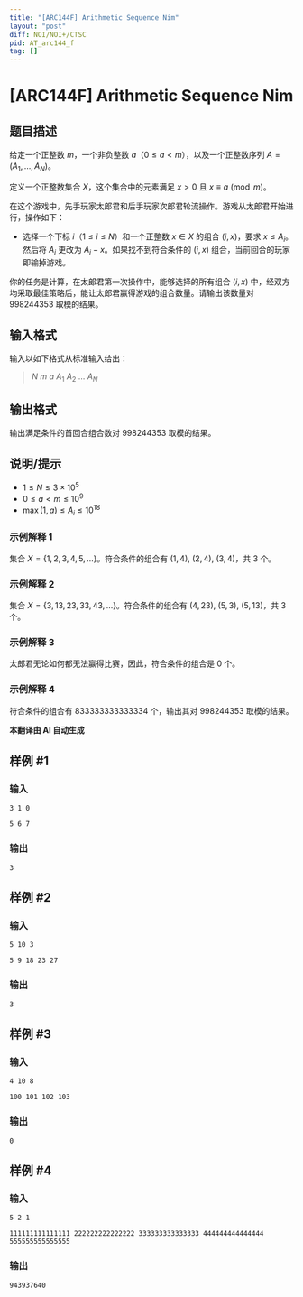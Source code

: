 ```yaml
---
title: "[ARC144F] Arithmetic Sequence Nim"
layout: "post"
diff: NOI/NOI+/CTSC
pid: AT_arc144_f
tag: []
---
```


# [ARC144F] Arithmetic Sequence Nim

## 题目描述

给定一个正整数 $m$，一个非负整数 $a$（$0 \le a < m$），以及一个正整数序列 $A = (A_1, \ldots, A_N)$。

定义一个正整数集合 $X$，这个集合中的元素满足 $x > 0$ 且 $x \equiv a \pmod{m}$。

在这个游戏中，先手玩家太郎君和后手玩家次郎君轮流操作。游戏从太郎君开始进行，操作如下：

- 选择一个下标 $i$（$1 \le i \le N$）和一个正整数 $x \in X$ 的组合 $(i, x)$，要求 $x \le A_i$。然后将 $A_i$ 更改为 $A_i - x$。如果找不到符合条件的 $(i, x)$ 组合，当前回合的玩家即输掉游戏。

你的任务是计算，在太郎君第一次操作中，能够选择的所有组合 $(i, x)$ 中，经双方均采取最佳策略后，能让太郎君赢得游戏的组合数量。请输出该数量对 $998244353$ 取模的结果。

## 输入格式

输入以如下格式从标准输入给出：

> $N\ m\ a\ A_1\ A_2\ \ldots\ A_N$

## 输出格式

输出满足条件的首回合组合数对 $998244353$ 取模的结果。

## 说明/提示

- $1 \le N \le 3 \times 10^5$
- $0 \le a < m \le 10^9$
- $\max(1, a) \le A_i \le 10^{18}$

### 示例解释 1

集合 $X = \{1, 2, 3, 4, 5, \ldots\}$。符合条件的组合有 $(1, 4)$, $(2, 4)$, $(3, 4)$，共 $3$ 个。

### 示例解释 2

集合 $X = \{3, 13, 23, 33, 43, \ldots\}$。符合条件的组合有 $(4, 23)$, $(5, 3)$, $(5, 13)$，共 $3$ 个。

### 示例解释 3

太郎君无论如何都无法赢得比赛，因此，符合条件的组合是 $0$ 个。

### 示例解释 4

符合条件的组合有 $833333333333334$ 个，输出其对 $998244353$ 取模的结果。

 **本翻译由 AI 自动生成**

## 样例 #1

### 输入

```
3 1 0
5 6 7
```

### 输出

```
3
```

## 样例 #2

### 输入

```
5 10 3
5 9 18 23 27
```

### 输出

```
3
```

## 样例 #3

### 输入

```
4 10 8
100 101 102 103
```

### 输出

```
0
```

## 样例 #4

### 输入

```
5 2 1
111111111111111 222222222222222 333333333333333 444444444444444 555555555555555
```

### 输出

```
943937640
```


